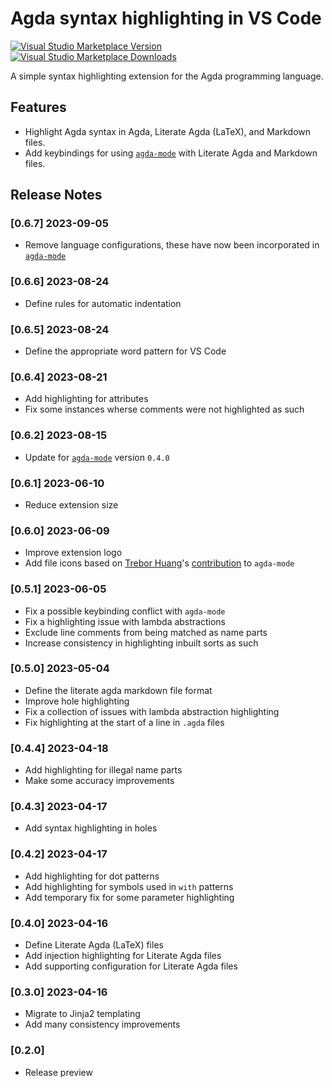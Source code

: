 # Agda syntax highlighting in VS Code

[![Visual Studio Marketplace Version](https://img.shields.io/visual-studio-marketplace/v/FredrikBakke.agda-syntax.svg)](https://marketplace.visualstudio.com/items?itemName=FredrikBakke.agda-syntax)
[![Visual Studio Marketplace Downloads](https://img.shields.io/visual-studio-marketplace/d/FredrikBakke.agda-syntax.svg)](https://marketplace.visualstudio.com/items?itemName=FredrikBakke.agda-syntax)

A simple syntax highlighting extension for the Agda programming language.

## Features

- Highlight Agda syntax in Agda, Literate Agda (LaTeX), and Markdown files.
- Add keybindings for using [`agda-mode`](https://marketplace.visualstudio.com/items?itemName=banacorn.agda-mode) with Literate Agda and Markdown files.

## Release Notes

### [0.6.7] 2023-09-05

- Remove language configurations, these have now been incorporated in [`agda-mode`](https://marketplace.visualstudio.com/items?itemName=banacorn.agda-mode)

### [0.6.6] 2023-08-24

- Define rules for automatic indentation

### [0.6.5] 2023-08-24

- Define the appropriate word pattern for VS Code

### [0.6.4] 2023-08-21

- Add highlighting for attributes
- Fix some instances wherse comments were not highlighted as such

### [0.6.2] 2023-08-15

- Update for [`agda-mode`](https://marketplace.visualstudio.com/items?itemName=banacorn.agda-mode) version `0.4.0`

### [0.6.1] 2023-06-10

- Reduce extension size

### [0.6.0] 2023-06-09

- Improve extension logo
- Add file icons based on [Trebor Huang](https://github.com/Trebor-Huang)'s [contribution](https://github.com/banacorn/agda-mode-vscode/pull/123) to `agda-mode`

### [0.5.1] 2023-06-05

- Fix a possible keybinding conflict with `agda-mode`
- Fix a highlighting issue with lambda abstractions
- Exclude line comments from being matched as name parts
- Increase consistency in highlighting inbuilt sorts as such

### [0.5.0] 2023-05-04

- Define the literate agda markdown file format
- Improve hole highlighting
- Fix a collection of issues with lambda abstraction highlighting
- Fix highlighting at the start of a line in `.agda` files

### [0.4.4] 2023-04-18

- Add highlighting for illegal name parts
- Make some accuracy improvements

### [0.4.3] 2023-04-17

- Add syntax highlighting in holes

### [0.4.2] 2023-04-17

- Add highlighting for dot patterns
- Add highlighting for symbols used in `with` patterns
- Add temporary fix for some parameter highlighting

### [0.4.0] 2023-04-16

- Define Literate Agda (LaTeX) files
- Add injection highlighting for Literate Agda files
- Add supporting configuration for Literate Agda files

### [0.3.0] 2023-04-16

- Migrate to Jinja2 templating
- Add many consistency improvements

### [0.2.0]

- Release preview

